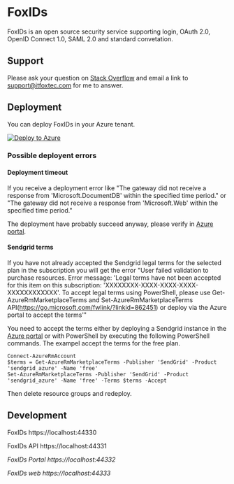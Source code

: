 # FoxIDs
FoxIDs is an open source security service supporting login, OAuth 2.0, OpenID Connect 1.0, SAML 2.0 and standard convetation.

## Support
Please ask your question on <a href="https://stackoverflow.com/">Stack Overflow</a> and email a link to <a href="mailto:support@itfoxtec.com?subject=FoxIDs">support@itfoxtec.com</a> for me to answer.<br />

## Deployment
You can deploy FoxIDs in your Azure tenant.

[![Deploy to Azure](https://azuredeploy.net/deploybutton.svg)](https://deploy.azure.com/?repository=https://github.com/ITfoxtec/FoxIDs/tree/release-current?ptmpl=parameters.azuredeploy.json)

### Possible deployent errors

#### Deployment timeout
If you receive a deployment error like "The gateway did not receive a response from 'Microsoft.DocumentDB' within the specified time period." or "The gateway did not receive a response from 'Microsoft.Web' within the specified time period." 

The deployment have probably succeed anyway, please verify in [Azure portal](https://portal.azure.com).

#### Sendgrid terms
If you have not already accepted the Sendgrid legal terms for the selected plan in the subscription you will get the error "User failed validation to purchase resources. Error message: 'Legal terms have not been accepted for this item on this subscription: 'XXXXXXXX-XXXX-XXXX-XXXX-XXXXXXXXXXXX'. To accept legal terms using PowerShell, please use Get-AzureRmMarketplaceTerms and Set-AzureRmMarketplaceTerms API(https://go.microsoft.com/fwlink/?linkid=862451) or deploy via the Azure portal to accept the terms'" 

You need to accept the terms either by deploying a Sendgrid instance in the [Azure portal](https://portal.azure.com) or with PowerShell by executing the following PowerShell commands. The exampel accept the terms for the free plan.

    Connect-AzureRmAccount
    $terms = Get-AzureRmMarketplaceTerms -Publisher 'SendGrid' -Product 'sendgrid_azure' -Name 'free'
    Set-AzureRmMarketplaceTerms -Publisher 'SendGrid' -Product 'sendgrid_azure' -Name 'free' -Terms $terms -Accept

Then delete resource groups and redeploy.

## Development

FoxIDs
https://localhost:44330

FoxIDs API
https://localhost:44331

*FoxIDs Portal
https://localhost:44332*

*FoxIDs web
https://localhost:44333* 
